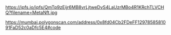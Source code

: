 https://ipfs.io/ipfs/QmTp9zEijr6MB8vrLjtweDvS4LaUzrMBo4R1KRchTLVCHQ?filename=MetaNft.jpg

https://mumbai.polygonscan.com/address/0x8fd04Cb2FDeFF1297858581091FaD52c0aDfc5E4#code
